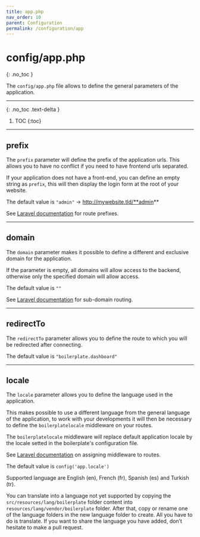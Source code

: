 ```yaml
---
title: app.php
nav_order: 10
parent: Configuration
permalink: /configuration/app
---
```


# config/app.php
{: .no_toc }

The `config/app.php` file allows to define the general parameters of the application.

---

{: .no_toc .text-delta }

1. TOC
{:toc}

---

## prefix

The `prefix` parameter will define the prefix of the application urls. This allows you to have no conflict if you need 
to have frontend urls separated.

If your application does not have a front-end, you can define an empty string as `prefix`, this will then display the 
login form at the root of your website.

The default value is `"admin"` &rarr; http://mywebsite.tld/**admin**

See [Laravel documentation](https://laravel.com/docs/master/routing#route-group-prefixes) for route prefixes.

---

## domain

The `domain` parameter makes it possible to define a different and exclusive domain for the application.

If the parameter is empty, all domains will allow access to the backend, otherwise only the specified domain will allow 
access.

The default value is `""`

See [Laravel documentation](https://laravel.com/docs/master/routing#route-group-sub-domain-routing) for sub-domain 
routing.

---

## redirectTo

The `redirectTo` parameter allows you to define the route to which you will be redirected after connecting.

The default value is `"boilerplate.dashboard"`

---

## locale

The `locale` parameter allows you to define the language used in the application. 

This makes possible to use a different language from the general language of the application, to work with your 
developments it will then be necessary to define the `boilerplatelocale` middleware on your routes.

The `boilerplatelocale` middleware will replace default application locale by the locale setted in the boilerplate's 
configuration file.

See [Laravel documentation](https://laravel.com/docs/master/middleware#assigning-middleware-to-routes) on assigning 
middleware to routes.

The default value is `config('app.locale')`

Supported language are English (en), French (fr), Spanish (es) and Turkish (tr).

You can translate into a language not yet supported by copying the `src/resources/lang/boilerplate` folder content into 
`resources/lang/vendor/boilerplate` folder. After that, copy or rename one of the language folders in the new language 
folder to create. All you have to do is translate. If you want to share the language you have added, don’t hesitate to 
make a pull request.


